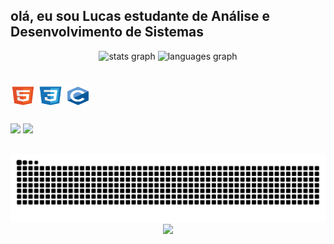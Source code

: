 ## olá, eu sou Lucas estudante de Análise e Desenvolvimento de Sistemas
<div align="center">
  <img src="https://github-readme-stats.vercel.app/api?username=lucastbzequini&hide_title=false&hide_rank=false&show_icons=true&include_all_commits=true&count_private=true&disable_animations=false&theme=dracula&locale=en&hide_border=false&order=1" height="150" alt="stats graph"  />
  <img src="https://github-readme-stats.vercel.app/api/top-langs?username=lucastbzequini&locale=en&hide_title=false&layout=compact&card_width=320&langs_count=5&theme=dracula&hide_border=false&order=2" height="150" alt="languages graph"  />
</div>

###
<div style="display: inline_block"><br>
  <img align="center" alt="Rafa-HTML" height="30" width="40" src="https://raw.githubusercontent.com/devicons/devicon/master/icons/html5/html5-original.svg">
  <img align="center" alt="Rafa-CSS" height="30" width="40" src="https://raw.githubusercontent.com/devicons/devicon/master/icons/css3/css3-original.svg">
  <img align="center" alt="Rafa-Csharp" height="30" width="40" src="https://raw.githubusercontent.com/devicons/devicon/master/icons/c/c-original.svg">
</div>

##

<div>
<a href="https://www.linkedin.com/in/lucas-thomaz-brandel-zequini-162766355/" target="_blank"><img src="https://img.shields.io/badge/-LinkedIn-%230077B5?style=for-the-badge&logo=linkedin&logoColor=white" target="_blank"></a>
  <a href = "mailto:lucastbzequini@gmail.com"><img src="https://img.shields.io/badge/-Gmail-%23333?style=for-the-badge&logo=gmail&logoColor=white" target="_blank"></a>
</div>

##

<picture>
  <source media="(prefers-color-scheme: dark)" srcset="https://raw.githubusercontent.com/lucastbzequini/lucastbzequini/output/github-contribution-grid-snake-dark.svg">
  <source media="(prefers-color-scheme: light)" srcset="https://raw.githubusercontent.com/lucastbzequini/lucastbzequini/output/github-contribution-grid-snake.svg">
  <img alt="github contribution grid snake animation" src="https://raw.githubusercontent.com/lucastbzequini/lucastbzequini/output/github-contribution-grid-snake.svg">
</picture>

<div align="center">
  <img src="https://profile-counter.glitch.me/lucastbzequini/count.svg?"  />
</div>

###
